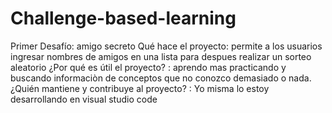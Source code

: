# Challenge-based-learning
Primer Desafío: amigo secreto
Qué hace el proyecto: permite a los usuarios ingresar nombres de amigos en una lista para despues realizar un sorteo aleatorio
¿Por qué es útil el proyecto? : aprendo mas practicando y buscando informaciòn de conceptos que no conozco demasiado o nada.
¿Quién mantiene y contribuye al proyecto? : Yo misma lo estoy desarrollando en visual studio code
